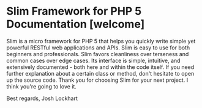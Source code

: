 # Slim Framework for PHP 5 Documentation [welcome]

Slim is a micro framework for PHP 5 that helps you quickly write simple yet powerful RESTful web applications and APIs. Slim is easy to use for both beginners and professionals. Slim favors cleanliness over terseness and common cases over edge cases. Its interface is simple, intuitive, and extensively documented - both here and within the code itself. If you need further explanation about a certain class or method, don't hesitate to open up the source code. Thank you for choosing Slim for your next project. I think you're going to love it.

Best regards,
Josh Lockhart